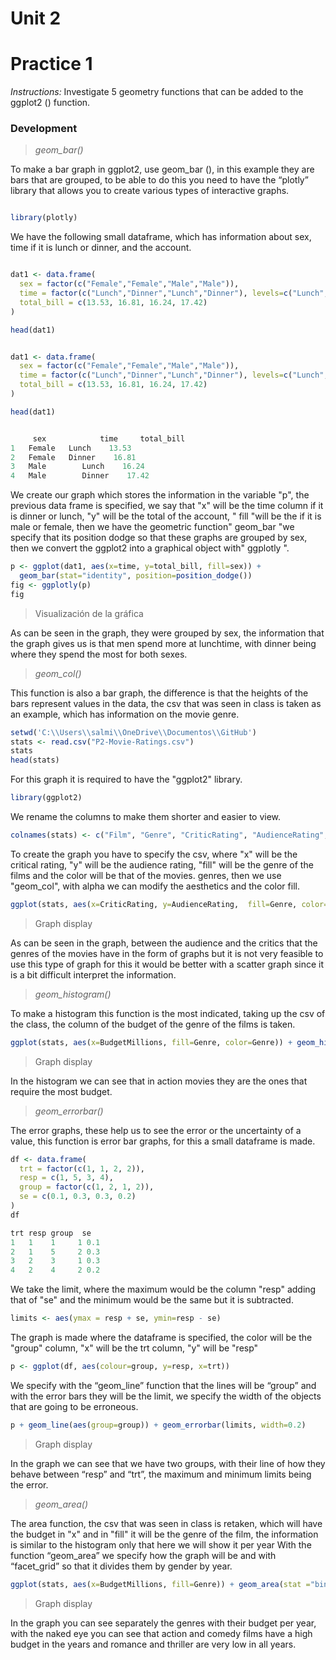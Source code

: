 # Unit 2


# Practice 1

*Instructions:* Investigate 5 geometry functions that can be added to the ggplot2 () function.

### Development

> *geom_bar()*

To make a bar graph in ggplot2, use geom_bar (), in this example they are bars that are grouped, to be able to do this you need to have the “plotly” library that allows you to create various types of interactive graphs.

```r

library(plotly)

```

We have the following small dataframe, which has information about sex, time if it is lunch or dinner, and the account.

```r

dat1 <- data.frame(
  sex = factor(c("Female","Female","Male","Male")),
  time = factor(c("Lunch","Dinner","Lunch","Dinner"), levels=c("Lunch","Dinner")),
  total_bill = c(13.53, 16.81, 16.24, 17.42)
)

head(dat1)

```

```r

dat1 <- data.frame(
  sex = factor(c("Female","Female","Male","Male")),
  time = factor(c("Lunch","Dinner","Lunch","Dinner"), levels=c("Lunch","Dinner")),
  total_bill = c(13.53, 16.81, 16.24, 17.42)
)

head(dat1)

```


```r

     sex            time     total_bill
1   Female   Lunch    13.53
2   Female   Dinner    16.81
3   Male        Lunch    16.24
4   Male        Dinner    17.42

```

We create our graph which stores the information in the variable "p", the previous data frame is specified, we say that "x" will be the time column if it is dinner or lunch, "y" will be the total of the account, " fill "will be the if it is male or female, then we have the geometric function" geom_bar "we specify that its position dodge so that these graphs are grouped by sex, then we convert the ggplot2 into a graphical object with" ggplotly ".

```r
p <- ggplot(dat1, aes(x=time, y=total_bill, fill=sex)) +
  geom_bar(stat="identity", position=position_dodge())
fig <- ggplotly(p)
fig

```

>Visualización de la gráfica 

As can be seen in the graph, they were grouped by sex, the information that the graph gives us is that men spend more at lunchtime, with dinner being where they spend the most for both sexes.

>*geom_col()*

This function is also a bar graph, the difference is that the heights of the bars represent values ​​in the data, the csv that was seen in class is taken as an example, which has information on the movie genre.

```r
setwd('C:\\Users\\salmi\\OneDrive\\Documentos\\GitHub')
stats <- read.csv("P2-Movie-Ratings.csv")
stats
head(stats)

```

For this graph it is required to have the "ggplot2" library.

```r
library(ggplot2)

```

We rename the columns to make them shorter and easier to view.

```r
colnames(stats) <- c("Film", "Genre", "CriticRating", "AudienceRating", "BudgetMillions", "Year")

```

To create the graph you have to specify the csv, where "x" will be the critical rating, "y" will be the audience rating, "fill" will be the genre of the films and the color will be that of the movies. genres, then we use "geom_col", with alpha we can modify the aesthetics and the color fill.

```r
ggplot(stats, aes(x=CriticRating, y=AudienceRating,  fill=Genre, color=Genre)) + geom_col(alpha=0.6)

```

>Graph display

As can be seen in the graph, between the audience and the critics that the genres of the movies have in the form of graphs but it is not very feasible to use this type of graph for this it would be better with a scatter graph since it is a bit difficult interpret the information.

>*geom_histogram()*

To make a histogram this function is the most indicated, taking up the csv of the class, the column of the budget of the genre of the films is taken.

```r
ggplot(stats, aes(x=BudgetMillions, fill=Genre, color=Genre)) + geom_histogram(alpha=0.6)
```

>Graph display

In the histogram we can see that in action movies they are the ones that require the most budget.

>*geom_errorbar()*

The error graphs, these help us to see the error or the uncertainty of a value, this function is error bar graphs, for this a small dataframe is made.

```r
df <- data.frame(
  trt = factor(c(1, 1, 2, 2)),
  resp = c(1, 5, 3, 4),
  group = factor(c(1, 2, 1, 2)),
  se = c(0.1, 0.3, 0.3, 0.2)
)
df

```

```r
trt resp group  se
1   1    1     1 0.1
2   1    5     2 0.3
3   2    3     1 0.3
4   2    4     2 0.2
```

We take the limit, where the maximum would be the column "resp" adding that of "se" and the minimum would be the same but it is subtracted.

```r
limits <- aes(ymax = resp + se, ymin=resp - se)
```

The graph is made where the dataframe is specified, the color will be the "group" column, "x" will be the trt column, "y" will be "resp"

```r
p <- ggplot(df, aes(colour=group, y=resp, x=trt))
```

We specify with the “geom_line” function that the lines will be “group” and with the error bars they will be the limit, we specify the width of the objects that are going to be erroneous.

```r
p + geom_line(aes(group=group)) + geom_errorbar(limits, width=0.2)
```

>Graph display

In the graph we can see that we have two groups, with their line of how they behave between “resp” and “trt”, the maximum and minimum limits being the error.

>*geom_area()*

The area function, the csv that was seen in class is retaken, which will have the budget in "x" and in "fill" it will be the genre of the film, the information is similar to the histogram only that here we will show it per year With the function “geom_area” we specify how the graph will be and with “facet_grid” so that it divides them by gender by year.

```r
ggplot(stats, aes(x=BudgetMillions, fill=Genre)) + geom_area(stat ="bin", alpha=0.6)+facet_grid(Genre~Year)
```

>Graph display

In the graph you can see separately the genres with their budget per year, with the naked eye you can see that action and comedy films have a high budget in the years and romance and thriller are very low in all years.






